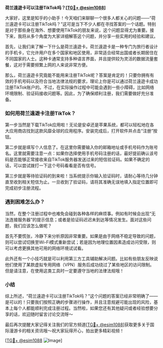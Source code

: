 **荷兰遠遊卡可以注册TikTok吗？[[TG💪+ @esim1088](https://t.me/s/esim1088)]**

大家好，这里是知乎的小助手！今天咱们来聊聊一个很多人都关心的问题——“荷兰遠遊卡可以注册TikTok吗？”这可是当下不少人都在寻找答案的一个话题。特别是对于那些身在海外、想要使用TikTok的朋友来说，这个问题显得尤为重要。接下来，我将从多个角度为大家详细解答这个问题，并分享一些实用的经验和建议。

首先，让我们来了解一下什么是荷兰遠遊卡。荷兰遠遊卡是一种专门为旅行者设计的手机卡，它允许用户在多个国家和地区使用，非常适合经常出国或者长期居住在不同国家的人士。这种卡通常支持多种语言界面，并且提供较为灵活的数据流量套餐，这对于需要频繁上网的人来说非常方便。

那么，荷兰遠遊卡究竟能不能用来注册TikTok呢？答案是肯定的！只要你拥有有效的手机号码以及符合当地法律法规的要求，理论上你是可以通过荷兰遠遊卡成功注册TikTok账户的。不过，在实际操作过程中可能会遇到一些小障碍，比如网络环境限制、验证码接收问题等。因此，为了确保顺利注册，我们需要做好充分准备。

### 如何用荷兰遠遊卡注册TikTok？

第一步当然是下载TikTok应用啦！无论是安卓还是苹果系统，都可以轻松地在各大应用商店找到这款风靡全球的应用程序。安装完成后，打开软件并点击“注册”按钮。

第二步就是填写个人信息了。在这里你需要输入你的邮箱地址或手机号码作为账号名。这里就需要注意一点：如果你选择使用手机号码注册的话，最好提前确认该号码是否能够正常接收来自TikTok服务器发送过来的短信验证码。如果不确定的话，可以尝试拨打一下这个号码看看是否有信号。

第三步就是等待验证码的到来啦！当系统提示你输入验证码时，请耐心等待几分钟直至收到相关短信为止。一旦收到了验证码，请将其准确无误地填入指定位置即可完成初步注册流程。

### 遇到困难怎么办？

当然，在整个注册过程中也难免会碰到各种各样的麻烦事。例如有时候会出现“无法连接服务器”的提示信息；或者是验证码迟迟未到达等情况发生。面对这些问题，我们应该怎么做呢？

首先不要慌张，冷静下来分析原因非常重要。如果是由于网络不稳定导致的问题，则可以尝试切换至Wi-Fi模式重新尝试；若是因为地理位置因素造成访问受限，则可以考虑更换其他可用的网络环境试试看。

此外还有一个小技巧就是可以利用第三方工具辅助解决问题。比如有些朋友反映说他们使用了某款虚拟专用网络（VPN）服务后成功绕过了某些地区的访问限制。但是请注意，在使用这类工具时一定要遵守当地的法律法规哦！

### 小结

综上所述，“荷兰遠遊卡可以注册TikTok吗？”这个问题的答案已经非常明确了——是可以的！只要我们按照正确的步骤进行操作，并且注意规避可能出现的风险，基本上每个人都能顺利完成注册过程。当然啦，如果您还有其他疑问或者经验想要分享的话，欢迎随时留言讨论交流呀～

最后再次提醒大家记得关注我们的官方频道[[TG💪+ @esim1088](https://t.me/s/esim1088)]获取更多关于国际漫游卡的相关资讯哦～祝大家玩得开心，拍出更多精彩视频！

[[TG💪+ @esim1088](https://t.me/s/esim1088) ![Image](https://i.postimg.cc/4NQfJmqS/Snipaste-2025-05-13-00-14-12.png)]